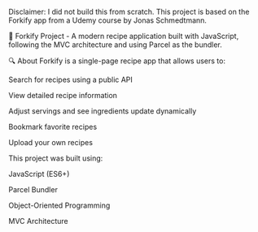  Disclaimer: I did not build this from scratch. This project is based on the Forkify app from a Udemy course by Jonas Schmedtmann.
 
🍴 Forkify Project - 
A modern recipe application built with JavaScript, following the MVC architecture and using Parcel as the bundler.

🔍 About
Forkify is a single-page recipe app that allows users to:

Search for recipes using a public API

View detailed recipe information

Adjust servings and see ingredients update dynamically

Bookmark favorite recipes

Upload your own recipes

This project was built using:

JavaScript (ES6+)

Parcel Bundler

Object-Oriented Programming

MVC Architecture

